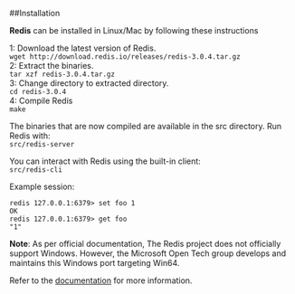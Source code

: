 ##Installation

__Redis__ can be installed in Linux/Mac by following these instructions

1: Download the latest version of Redis.  
  `wget http://download.redis.io/releases/redis-3.0.4.tar.gz`  
2: Extract the binaries.  
  `tar xzf redis-3.0.4.tar.gz`  
3: Change directory to extracted directory.  
  `cd redis-3.0.4`  
4: Compile Redis  
  `make`
  
The binaries that are now compiled are available in the src directory. Run Redis with:  
`src/redis-server`

You can interact with Redis using the built-in client:  
`src/redis-cli`

Example session:
```
redis 127.0.0.1:6379> set foo 1
OK
redis 127.0.0.1:6379> get foo
"1"
```
__Note__: As per official documentation, The Redis project does not officially support Windows. However, the Microsoft Open Tech group develops and maintains this Windows port targeting Win64.

Refer to the [documentation](http://redis.io/download) for more information.
